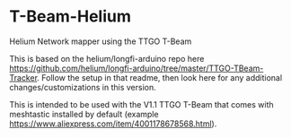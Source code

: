 # T-Beam-Helium
Helium Network mapper using the TTGO T-Beam

This is based on the helium/longfi-arduino repo here https://github.com/helium/longfi-arduino/tree/master/TTGO-TBeam-Tracker. Follow the setup in that readme, then look here for any additional changes/customizations in this version.

This is intended to be used with the V1.1 TTGO T-Beam that comes with meshtastic installed by default (example https://www.aliexpress.com/item/4001178678568.html).